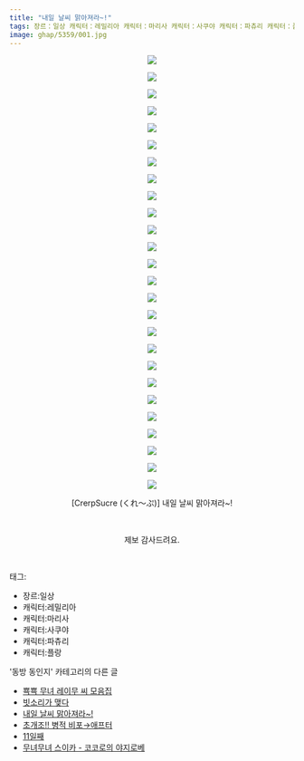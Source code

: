 ```yaml
---
title: "내일 날씨 맑아져라~!"
tags: 장르：일상 캐릭터：레밀리아 캐릭터：마리사 캐릭터：사쿠야 캐릭터：파츄리 캐릭터：플랑 CrerpSucre くれ～ぷ 동방_동인지
image: ghap/5359/001.jpg
---
```

<div class="article">
<p style="text-align: center; clear: none; float: none;"><img src="{{ site.nasurl }}/ghap/5359/001.jpg"/></p>
<p style="text-align: center; clear: none; float: none;"><img src="{{ site.nasurl }}/ghap/5359/002.jpg"/></p>
<p style="text-align: center; clear: none; float: none;"><img src="{{ site.nasurl }}/ghap/5359/003.jpg"/></p>
<p style="text-align: center; clear: none; float: none;"><img src="{{ site.nasurl }}/ghap/5359/004.jpg"/></p>
<p style="text-align: center; clear: none; float: none;"><img src="{{ site.nasurl }}/ghap/5359/005.jpg"/></p>
<p style="text-align: center; clear: none; float: none;"><img src="{{ site.nasurl }}/ghap/5359/006.jpg"/></p>
<p style="text-align: center; clear: none; float: none;"><img src="{{ site.nasurl }}/ghap/5359/007.jpg"/></p>
<p style="text-align: center; clear: none; float: none;"><img src="{{ site.nasurl }}/ghap/5359/008.jpg"/></p>
<p style="text-align: center; clear: none; float: none;"><img src="{{ site.nasurl }}/ghap/5359/009.jpg"/></p>
<p style="text-align: center; clear: none; float: none;"><img src="{{ site.nasurl }}/ghap/5359/010.jpg"/></p>
<p style="text-align: center; clear: none; float: none;"><img src="{{ site.nasurl }}/ghap/5359/011.jpg"/></p>
<p style="text-align: center; clear: none; float: none;"><img src="{{ site.nasurl }}/ghap/5359/012.jpg"/></p>
<p style="text-align: center; clear: none; float: none;"><img src="{{ site.nasurl }}/ghap/5359/013.jpg"/></p>
<p style="text-align: center; clear: none; float: none;"><img src="{{ site.nasurl }}/ghap/5359/014.jpg"/></p>
<p style="text-align: center; clear: none; float: none;"><img src="{{ site.nasurl }}/ghap/5359/015.jpg"/></p>
<p style="text-align: center; clear: none; float: none;"><img src="{{ site.nasurl }}/ghap/5359/016.jpg"/></p>
<p style="text-align: center; clear: none; float: none;"><img src="{{ site.nasurl }}/ghap/5359/017.jpg"/></p>
<p style="text-align: center; clear: none; float: none;"><img src="{{ site.nasurl }}/ghap/5359/018.jpg"/></p>
<p style="text-align: center; clear: none; float: none;"><img src="{{ site.nasurl }}/ghap/5359/019.jpg"/></p>
<p style="text-align: center; clear: none; float: none;"><img src="{{ site.nasurl }}/ghap/5359/020.jpg"/></p>
<p style="text-align: center; clear: none; float: none;"><img src="{{ site.nasurl }}/ghap/5359/021.jpg"/></p>
<p style="text-align: center; clear: none; float: none;"><img src="{{ site.nasurl }}/ghap/5359/022.jpg"/></p>
<p style="text-align: center; clear: none; float: none;"><img src="{{ site.nasurl }}/ghap/5359/023.jpg"/></p>
<p style="text-align: center; clear: none; float: none;"><img src="{{ site.nasurl }}/ghap/5359/024.jpg"/></p>
<p style="text-align: center; clear: none; float: none;"><img src="{{ site.nasurl }}/ghap/5359/025.jpg"/></p>
<p style="text-align: center; clear: none; float: none;"><img src="{{ site.nasurl }}/ghap/5359/026.jpg"/></p>
<p style="text-align: center; clear: none; float: none;">[CrerpSucre (くれ～ぷ)] 내일 날씨 맑아져라~!</p>
<p style="text-align: center; clear: none; float: none;"><br/></p>
<p style="text-align: center; clear: none; float: none;">제보 감사드려요.</p>
<p><br/></p>
</div><div class="tagTrail">
<p>태그: </p>
<ul>
<li>장르:일상</li>
<li>캐릭터:레밀리아</li>
<li>캐릭터:마리사</li>
<li>캐릭터:사쿠야</li>
<li>캐릭터:파츄리</li>
<li>캐릭터:플랑</li>
</ul>
</div><div class="another">
<p>'동방 동인지' 카테고리의 다른 글</p>
<ul>
<li><a href="/2018-12-18-ghap_5362">뾱뾱 무녀 레이무 씨 모음집</a></li>
<li><a href="/2018-12-16-ghap_5360">빗소리가 맺다</a></li>
<li><a href="/2018-12-16-ghap_5359">내일 날씨 맑아져라~!</a></li>
<li><a href="/2018-12-13-ghap_5341">초개조!! 병적 비포→애프터</a></li>
<li><a href="/2018-12-11-ghap_5339">11일째</a></li>
<li><a href="/2018-12-11-ghap_5338">무녀무녀 스이카 - 코코로의 야지로베</a></li>
</ul>
</div>